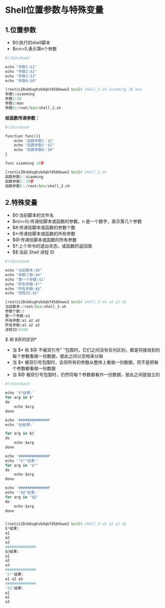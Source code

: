 # Shell位置参数与特殊变量
## 1.位置参数
* $0:执行的shell脚本
* $n:n>0,表示第n个参数

```python
#!/bin/bash

echo "参数1:$1"
echo "参数2:$2"
echo "参数3:$3"
echo "参数0:$0"

[root@iZ8vb6ughzbdqkfd58dowoZ bin]# shell_2.sh xiaoming 18 man
参数1:xiaoming
参数2:18
参数3:man
参数0:/root/bin/shell_2.sh
```

**给函数传递参数：**
```python
#!/bin/bash

function func(){
    echo "函数参数1：$1"
    echo "函数参数2：$2"
    echo "函数参数0：$0"
}

func xiaoming 18岁

[root@iZ8vb6ughzbdqkfd58dowoZ bin]# shell_2.sh
函数参数1：xiaoming
函数参数2：18岁
函数参数0：/root/bin/shell_2.sh
```

## 2.特殊变量
* $0:当前脚本的文件名
* $n(n>0):传递给脚本或函数的参数。n 是一个数字，表示第几个参数
* $#:传递给脚本或函数的参数个数
* $*:传递给脚本或函数的所有参数
* $@:传递给脚本或函数的所有参数
* $?:上个命令的退出状态，或函数的返回值
* $$:当前 Shell 进程 ID

```python
#!/bin/bash

echo "当前脚本:$0"
echo "参数个数:$#"
echo "第一个参数:$1"
echo "所有参数:$*"
echo "所有参数:$@"
echo "进程ID:$$"

[root@iZ8vb6ughzbdqkfd58dowoZ bin]# shell_3.sh a1 a2 a3
当前脚本:/root/bin/shell_3.sh
参数个数:3
第一个参数:a1
所有参数:a1 a2 a3
所有参数:a1 a2 a3
进程ID:5333
```

**$* 和 $@的区别**
* 当 $* 和 $@ 不被双引号" "包围时，它们之间没有任何区别，都是将接收到的每个参数看做一份数据，彼此之间以空格来分隔
* 当 $* 被双引号包围时，会将所有的参数从整体上看做一份数据，而不是把每个参数都看做一份数据
* 当 $@ 被双引号包围时，仍然将每个参数都看作一份数据，彼此之间是独立的

```python
#!/bin/bash

echo '$*结果:'
for arg in $*
do
    echo $arg
done

echo '##############'
echo '$@结果:'

for arg in $@
do
    echo $arg
done

echo '##############'
echo '"$*"结果:'
for arg in "$*"
do
    echo $arg
done

echo '##############'
echo '"$@"结果:'
for arg in "$@"
do
    echo $arg
done


[root@iZ8vb6ughzbdqkfd58dowoZ bin]# shell_3.sh a1 a2 a3
$*结果:
a1
a2
a3
##############
$@结果:
a1
a2
a3
##############
"$*"结果:
a1 a2 a3
##############
"$@"结果:
a1
a2
a3
```
